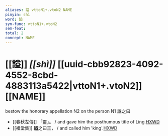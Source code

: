 ```yaml
---
aliases: 謚 vttoN1+.vtoN2 NAME
pinyin: shì
word: 謚
syn-func: vttoN1+.vtoN2
sem-feat: 
total: 2
concept: NAME 
---
```

# [[謚]] *[[shì]]*  [[uuid-cbb92823-4092-4552-8cbd-4883113a5422|vttoN1+.vtoN2]] [[NAME]]
bestow the honorary appellation N2 on the person N1 諡之曰
 - [[春秋左傳]] 「靈」。 / and gave him the posthumous title of Ling.[HXWD](https://hxwd.org/textview.html?location=KR1e0001_tls_007-203a.1)
 - [[祖堂集]] **謚**之曰王， / and called him 'king'.[HXWD](https://hxwd.org/textview.html?location=KR6q0002_Yan_001-1012a.15)